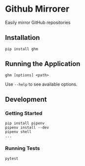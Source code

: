 # Github Mirrorer

Easily mirror GitHub repositories

## Installation

    pip install ghm

## Running the Application

    ghm [options] <path>

Use `--help` to see available options.

## Development

### Getting Started

    pip install pipenv
    pipenv install --dev
    pipenv shell
    ...

### Running Tests

    pytest
